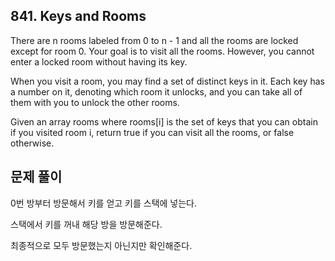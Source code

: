 ## 841. Keys and Rooms
 
There are n rooms labeled from 0 to n - 1 and all the rooms are locked except for room 0. Your goal is to visit all the rooms. However, you cannot enter a locked room without having its key.

When you visit a room, you may find a set of distinct keys in it. Each key has a number on it, denoting which room it unlocks, and you can take all of them with you to unlock the other rooms.

Given an array rooms where rooms[i] is the set of keys that you can obtain if you visited room i, return true if you can visit all the rooms, or false otherwise.

## 문제 풀이
0번 방부터 방문해서 키를 얻고 키를 스택에 넣는다.

스택에서 키를 꺼내 해당 방을 방문해준다.

최종적으로 모두 방문했는지 아닌지만 확인해준다.